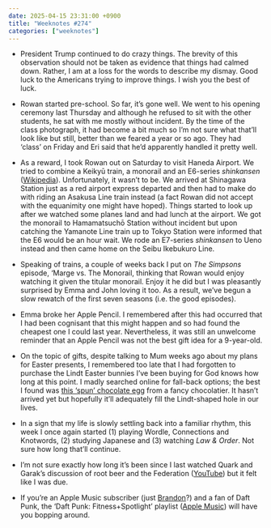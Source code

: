 ```yaml
---
date: 2025-04-15 23:31:00 +0900
title: "Weeknotes #274"
categories: ["weeknotes"]
---
```


- President Trump continued to do crazy things. The brevity of this observation should not be taken as evidence that things had calmed down. Rather, I am at a loss for the words to describe my dismay. Good luck to the Americans trying to improve things. I wish you the best of luck.

- Rowan started pre-school. So far, it’s gone well. We went to his opening ceremony last Thursday and although he refused to sit with the other students, he sat with me mostly without incident. By the time of the class photograph, it had become a bit much so I’m not sure what that’ll look like but still, better than we feared a year or so ago. They had ‘class’ on Friday and Eri said that he’d apparently handled it pretty well.

- As a reward, I took Rowan out on Saturday to visit Haneda Airport. We tried to combine a Keikyū train, a monorail and an E6-series _shinkansen_ ([Wikipedia](https://en.wikipedia.org/wiki/E6_Series_Shinkansen)). Unfortunately, it wasn’t to be. We arrived at Shinagawa Station just as a red airport express departed and then had to make do with riding an Asakusa Line train instead (a fact Rowan did not accept with the equanimity one might have hoped). Things started to look up after we watched some planes land and had lunch at the airport. We got the monorail to Hamamatsuchō Station without incident but upon catching the Yamanote Line train up to Tokyo Station were informed that the E6 would be an hour wait. We rode an E7-series _shinkansen_ to Ueno instead and then came home on the Seibu Ikebukuro Line.

- Speaking of trains, a couple of weeks back I put on _The Simpsons_ episode, ‘Marge vs. The Monorail, thinking that Rowan would enjoy watching it given the titular monorail. Enjoy it he did but I was pleasantly surprised by Emma and John loving it too. As a result, we’ve begun a slow rewatch of the first seven seasons (i.e. the good episodes).

- Emma broke her Apple Pencil. I remembered after this had occurred that I had been cognisant that this might happen and so had found the cheapest one I could last year. Nevertheless, it was still an unwelcome reminder that an Apple Pencil was not the best gift idea for a 9-year-old.

- On the topic of gifts, despite talking to Mum weeks ago about my plans for Easter presents, I remembered too late that I had forgotten to purchase the Lindt Easter bunnies I’ve been buying for God knows how long at this point. I madly searched online for fall-back options; the best I found was [this ‘spun’ chocolate egg](https://lechocolat-alainducasse.jp/view/item/000000000308?category_page_id=easter) from a fancy chocolatier. It hasn’t arrived yet but hopefully it’ll adequately fill the Lindt-shaped hole in our lives.

- In a sign that my life is slowly settling back into a familiar rhythm, this week I once again started (1) playing Wordle, Connections and Knotwords, (2) studying Japanese and (3) watching _Law & Order_. Not sure how long that’ll continue.

- I’m not sure exactly how long it’s been since I last watched Quark and Garak’s discussion of root beer and the Federation ([YouTube](https://youtu.be/2PvpwP72wGg)) but it felt like I was due.

- If you’re an Apple Music subscriber (just [Brandon](https://sangsara.net)?) and a fan of Daft Punk, the ‘Daft Punk: Fitness+Spotlight’ playlist ([Apple Music](https://music.apple.com/jp/playlist/daft-punk-fitness-spotlight/pl.74d4f67519c7439489a583a72b0ae119?l=en-US)) will have you bopping around.
